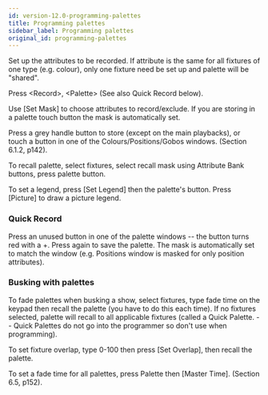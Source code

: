 ```yaml
---
id: version-12.0-programming-palettes
title: Programming palettes
sidebar_label: Programming palettes
original_id: programming-palettes
---
```


Set up the attributes to be recorded. If attribute is the same for all
fixtures of one type (e.g. colour), only one fixture need be set up and
palette will be "shared".

Press \<Record\>, \<Palette\> (See also Quick Record below).

Use \[Set Mask\] to choose attributes to record/exclude. If you are
storing in a palette touch button the mask is automatically set.

Press a grey handle button to store (except on the main playbacks), or
touch a button in one of the Colours/Positions/Gobos windows. (Section
6.1.2, p142).

To recall palette, select fixtures, select recall mask using Attribute
Bank buttons, press palette button.

To set a legend, press \[Set Legend\] then the palette's button. Press
\[Picture\] to draw a picture legend.

### Quick Record

Press an unused button in one of the palette windows -- the button turns
red with a +. Press again to save the palette. The mask is automatically
set to match the window (e.g. Positions window is masked for only
position attributes).

### Busking with palettes

To fade palettes when busking a show, select fixtures, type fade time on
the keypad then recall the palette (you have to do this each time). If
no fixtures selected, palette will recall to all applicable fixtures
(called a Quick Palette. -- Quick Palettes do not go into the programmer
so don't use when programming).

To set fixture overlap, type 0-100 then press \[Set Overlap\], then
recall the palette.

To set a fade time for all palettes, press Palette then \[Master Time\].
(Section 6.5, p152).


